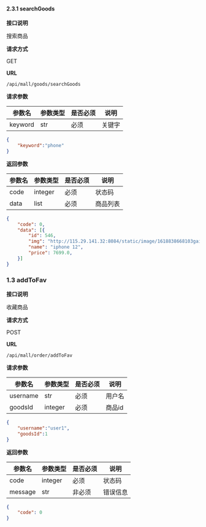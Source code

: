 #### 2.3.1 searchGoods

**接口说明**

搜索商品

**请求方式**

GET

**URL**

```
/api/mall/goods/searchGoods
```

**请求参数**

| 参数名  | 参数类型 | 是否必须 | 说明   |
| ------- | -------- | -------- | ------ |
| keyword | str      | 必须     | 关键字 |

```json
{
    "keyword":"phone"
}
```

**返回参数**

| 参数名 | 参数类型 | 是否必须 | 说明     |
| ------ | -------- | -------- | -------- |
| code   | integer  | 必须     | 状态码   |
| data   | list     | 必须     | 商品列表 |

```json
{
	"code": 0,
	"data": [{
		"id": 546,
		"img": "http://115.29.141.32:8084/static/image/1618838668103gaitubao_2_jpg.jpg",
		"name": "iphone 12",
		"price": 7699.0,
	}]
}
```

### 1.3 addToFav

**接口说明**

收藏商品

**请求方式**

POST

**URL**

```
/api/mall/order/addToFav
```

**请求参数**

| 参数名 | 参数类型 | 是否必须 | 说明     |
| ------ | -------- | -------- | -------- |
| username| str    | 必须     | 用户名 |
| goodsId | integer  | 必须     | 商品id |

```json
{
    "username":"user1",
    "goodsId":1
}
```

**返回参数**

| 参数名 | 参数类型 | 是否必须 | 说明     |
| ------ | -------- | -------- | -------- |
| code   | integer  | 必须     | 状态码   |
| message | str      | 非必须   | 错误信息 |

```json
{
	"code": 0
}
```